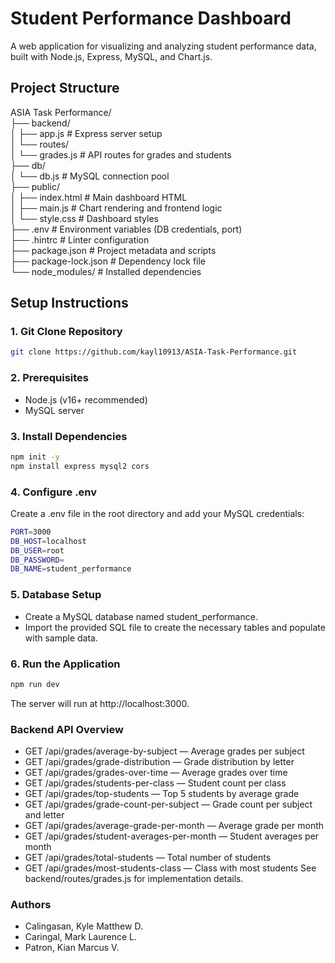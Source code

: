 # Student Performance Dashboard

A web application for visualizing and analyzing student performance data, built with Node.js, Express, MySQL, and Chart.js.

## Project Structure
ASIA Task Performance/<br>
├── backend/<br>
│   ├── app.js                # Express server setup<br>
│   └── routes/<br>
│       └── grades.js         # API routes for grades and students<br>
├── db/<br>
│   └── db.js                 # MySQL connection pool<br>
├── public/<br>
│   ├── index.html            # Main dashboard HTML<br>
│   ├── main.js               # Chart rendering and frontend logic<br>
│   └── style.css             # Dashboard styles<br>
├── .env                      # Environment variables (DB credentials, port)<br>
├── .hintrc                   # Linter configuration<br>
├── package.json              # Project metadata and scripts<br>
├── package-lock.json         # Dependency lock file<br>
└── node_modules/             # Installed dependencies<br>


## Setup Instructions

### 1. Git Clone Repository

```bash
git clone https://github.com/kayl10913/ASIA-Task-Performance.git
```

### 2. Prerequisites

- Node.js (v16+ recommended)
- MySQL server

### 3. Install Dependencies

```bash
npm init -y
npm install express mysql2 cors
```

### 4. Configure .env
Create a .env file in the root directory and add your MySQL credentials:

```bash
PORT=3000
DB_HOST=localhost
DB_USER=root
DB_PASSWORD=
DB_NAME=student_performance
```

### 5. Database Setup

- Create a MySQL database named student_performance.
- Import the provided SQL file to create the necessary tables and populate with sample data.

### 6. Run the Application

```bash
npm run dev
```
The server will run at http://localhost:3000.

### Backend API Overview

- GET /api/grades/average-by-subject — Average grades per subject
- GET /api/grades/grade-distribution — Grade distribution by letter
- GET /api/grades/grades-over-time — Average grades over time
- GET /api/grades/students-per-class — Student count per class
- GET /api/grades/top-students — Top 5 students by average grade
- GET /api/grades/grade-count-per-subject — Grade count per subject and letter
- GET /api/grades/average-grade-per-month — Average grade per month
- GET /api/grades/student-averages-per-month — Student averages per month
- GET /api/grades/total-students — Total number of students
- GET /api/grades/most-students-class — Class with most students
See backend/routes/grades.js for implementation details.

### Authors

- Calingasan, Kyle Matthew D.
- Caringal, Mark Laurence L.
- Patron, Kian Marcus V.
